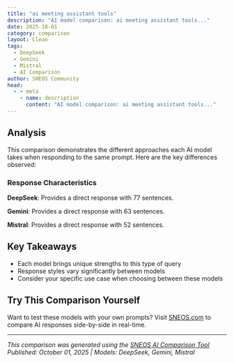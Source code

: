```yaml
---
title: "ai meeting assistant tools"
description: "AI model comparison: ai meeting assistant tools..."
date: 2025-10-01
category: comparison
layout: Clean
tags:
  - DeepSeek
  - Gemini
  - Mistral
  - AI Comparison
author: SNEOS Community
head:
  - - meta
    - name: description
      content: "AI model comparison: ai meeting assistant tools..."
---
```


<ChatComparison
  title="ai meeting assistant tools"
  prompt="ai meeting assistant tools"
  :responses='{
    "DeepSeek": "Of course. AI meeting assistant tools are software applications that use artificial intelligence (primarily natural language processing - NLP) to automate and enhance various aspects of meetings, from preparation and note-taking to follow-up and analysis.\n\nHere\u2019s a comprehensive guide to what they are, what they do, key players, and how to choose one.\n\n---\n\n### **Core Capabilities: What Do They Actually Do?**\n\nAI meeting assistants typically offer a suite of features that tackle the entire meeting lifecycle.\n\n#### **1. Pre-Meeting**\n*   **Automated Scheduling:** Integrate with your calendar to find mutual free slots, send invites, and avoid back-and-forth emails.\n*   **Agenda Setting:** Help create and share agendas, prompting participants to add topics.\n\n#### **2. During the Meeting**\n*   **Automatic Recording \u0026 Transcription:** Join the meeting (e.g., as a separate participant in Zoom/Teams) and record audio/video while generating a real-time, highly accurate transcript.\n*   **Speaker Identification:** Differentiate between who is speaking (e.g., \u0022Sarah,\u0022 \u0022Mark\u0022).\n*   **Live Summarization:** Generate real-time summaries of key points and decisions as the conversation happens.\n*   **Action Item \u0026 Decision Tracking:** Automatically detect and highlight tasks (\u0022action items\u0022), decisions made, and key questions.\n\n#### **3. Post-Meeting**\n*   **Intelligent Meeting Summaries:** Create concise, well-structured summaries that capture the essence of the meeting without you having to read the full transcript.\n*   **Highlight Reels:** Create short video clips of the most important moments.\n*   **Automated Follow-ups:** Generate and send email recaps with the summary, action items, and decisions to all attendees (and even those who missed it).\n*   **Knowledge Management:** Store transcripts, summaries, and recordings in a searchable repository. You can later ask, \u0022What did we decide about the Q4 budget in any meeting?\u0022\n\n---\n\n### **Popular AI Meeting Assistant Tools (The Key Players)**\n\nThe market is crowded, but here are some of the most prominent and well-regarded tools:\n\n#### **The All-Rounders (Great for General Use)**\n*   **Otter.ai:** One of the pioneers. Excellent for real-time transcription, speaker identification, and collaboration. Allows users to add comments and highlights live.\n*   **Fireflies.ai:** Very powerful and feature-rich. Superb at capturing action items, decisions, and sentiments. Its search functionality across your entire meeting history is a standout feature.\n*   **Fathom:** A top choice for Zoom users. It\u0027s free, incredibly easy to use, and provides excellent real-time summaries and call highlights. It operates seamlessly in the background.\n*   **Krisp:** Famous for its AI-powered noise cancellation, it also offers meeting transcription and summary features, making it a great two-in-one tool for audio clarity and note-taking.\n\n#### **Integrated with Major Platforms**\n*   **Microsoft Copilot (formerly integrated as \u0022Dynamics 365 Customer Insights\u0022 and now a broader AI):** Deeply integrated into the Microsoft ecosystem (Teams, Outlook, Word). It can recap meetings you missed, summarize chat threads, and generate meeting insights directly within Teams.\n*   **Gong / Chorus / Outreach:** These are **Revenue Intelligence** platforms. They are specialized for sales teams. They not only transcribe but also analyze sales calls to provide insights on talk-to-listen ratios, competitor mentions, and deal risks.\n\n#### **Specialized \u0026 Niche**\n*   **Supernormal:** Focuses on creating beautiful, template-based meeting notes that are easy to share and integrate with Notion, Salesforce, etc.\n*   **Sembly:** Positions itself as an AI team assistant, offering detailed analytics on meeting effectiveness and participant engagement.\n*   **Avoma:** A \u0022revenue intelligence\u0022 tool that is also a great meeting assistant, with a strong focus on collaboration and agenda management for customer-facing teams.\n\n---\n\n### **Comparison Table at a Glance**\n\n| Feature | Otter.ai | Fireflies.ai | Fathom | Microsoft Copilot (for Teams) | Gong |\n| :--- | :--- | :--- | :--- | :--- | :--- |\n| **Core Strength** | Real-time Transcr. \u0026 Collab. | Post-meeting Analysis \u0026 Search | Ease of Use \u0026 Zoom Integr. | Native MS Teams Experience | Sales Call Analytics |\n| **Free Tier** | \u2705 (Generous) | \u2705 (Limited) | \u2705 (Very Good) | \u274C (Requires MS License) | \u274C |\n| **Integration** | Wide | Very Wide | Zoom-focused | Microsoft 365 | CRM \u0026 Sales Stack |\n| **Best For** | Students, Consultants, Teams | Cross-functional Teams, Recruiting | Sales, Customer Calls, Zoom Users | Large Enterprises using M365 | Sales Leaders \u0026 Reps |\n\n---\n\n### **Key Benefits of Using an AI Meeting Assistant**\n\n1.  **Increase Productivity:** Frees up attendees from note-taking, allowing them to be fully present and engaged in the discussion.\n2.  **Improve Accuracy:** Eliminates human error in notes. You have a perfect record of what was said.\n3.  **Save Time:** Automates the most tedious parts of meetings: transcription, summarization, and follow-up email writing.\n4.  **Enhance Accountability:** Automated tracking of action items ensures decisions lead to actions and nothing falls through the cracks.\n5.  **Create a Searchable Knowledge Base:** Makes every past meeting discoverable, preserving institutional knowledge.\n\n---\n\n### **How to Choose the Right Tool for You**\n\nAsk yourself these questions:\n\n1.  **What is my primary use case?**\n    *   **General Note-Taking:** Otter, Fathom, Fireflies.\n    *   **Sales/Customer Success:** Gong, Chorus, Avoma, Fathom.\n    *   **Deep Integration with my OS:**\n        *   If you live in **Microsoft Teams**, look at **Copilot**.\n        *   If you live in **Zoom**, **Fathom** is a fantastic choice.\n        *   If you use **Google Meet**, Otter and Fireflies integrate well.\n\n2.  **What\u0027s my budget?** Start with the free tiers of Otter, Fathom, or Fireflies to test the waters.\n\n3.  **How important are post-meeting analytics?** If you need to analyze conversation patterns and sentiment (especially for sales), you\u0027ll need a more advanced tool like Gong or Fireflies.\n\n4.  **What are my security and compliance needs?** For enterprises in regulated industries (healthcare, finance), check the tool\u0027s SOC 2 compliance, data encryption, and data residency policies.\n\n**My recommendation for most people:** **Start with Fathom if you\u0027re a heavy Zoom user, or Otter/Fireflies if you use multiple video conferencing platforms.** Their free tiers are excellent and will give you a immediate sense of the value.",
    "Gemini": "AI meeting assistant tools are revolutionizing how we conduct and manage meetings. They offer a variety of features designed to improve efficiency, engagement, and accessibility. Here\u0027s a breakdown of some popular tools and their capabilities:\n\n**Core Features \u0026 Benefits:**\n\n*   **Real-Time Transcription:**  AI accurately transcribes spoken words into text in real-time, creating a record of everything said.\n*   **Meeting Summarization:**  AI algorithms automatically generate concise summaries of key discussion points, decisions, and action items.\n*   **Action Item Detection:**  Identifies and extracts action items assigned to specific individuals during the meeting.\n*   **Topic Detection \u0026 Tagging:**  Identifies and tags recurring themes and topics discussed, making it easier to search and organize meeting content.\n*   **Speaker Identification:**  Distinguishes between different speakers in the transcript, attributing their words correctly.\n*   **Note Taking Assistance:**  Helps users to capture, organize and share meeting notes.\n*   **Integration with Calendar and Meeting Platforms:** Seamlessly integrates with popular calendar apps (e.g., Google Calendar, Outlook Calendar) and video conferencing platforms (e.g., Zoom, Google Meet, Microsoft Teams).\n*   **Searchable Meeting Archives:**  Transcripts and summaries are stored and easily searchable, allowing you to quickly find specific information from past meetings.\n*   **Sentiment Analysis:**  In some advanced tools, AI can analyze the sentiment expressed during the meeting to gauge overall tone and identify potential areas of concern.\n*   **Translation (in some cases):** Some tools offer real-time translation of spoken words into different languages, facilitating communication in multilingual meetings.\n*   **Increased Accessibility:** Real-time transcripts and summaries make meetings more accessible to individuals who are deaf, hard of hearing, or prefer to read along.\n\n**Popular AI Meeting Assistant Tools:**\n\nHere\u0027s a look at some well-regarded tools, categorized by their strengths:\n\n*   **Otter.ai:**  A leading platform known for its accurate transcription, summarization, and collaboration features. It integrates with Zoom, Google Meet, and Microsoft Teams.  Great for teams prioritizing robust transcription and note-taking.\n*   **Fireflies.ai:** Another strong contender with excellent transcription, action item detection, and topic analysis.  It boasts a versatile \u0022AskFireflies\u0022 feature where you can query your meeting data. Good for deeper meeting data insights.\n*   **Grain:** A video recording and meeting highlights tool. Makes it easy to create and share video snippets of key moments. Ideal for marketing and sharing updates.\n*   **tl;dv (Too Long; Didn\u0027t View):**  Focuses on time-saving features like automatically generating meeting summaries and highlights, and creating shareable clips.  Strong focus on quickly conveying key information.\n*   **Fellow.app:** While not *purely* an AI meeting assistant, Fellow provides a comprehensive platform for meeting management, including collaborative agendas, action items, and note-taking, enhanced by AI-powered summarization and insights. Excellent for structured meeting management and follow-up.\n*   **Read AI:** Provides real-time sentiment analysis and engagement metrics during meetings, helping presenters adjust their approach for better audience connection. Good for presenters seeking to optimize engagement.\n*   **MeetGeek:**  Offers automated meeting summaries, action items, and speaker identification. Focuses on simplicity and ease of use.\n*   **Microsoft Teams Premium (with Intelligent Recap):**  Microsoft\u0027s offering within Teams leverages AI to provide meeting recaps, including personalized highlights, intelligent chapters, and action item recommendations. Well integrated for Teams users.\n*   **Google Meet (Built-in Features):** Google Meet offers live captions and, depending on your Google Workspace subscription, can generate meeting transcripts and summaries. Convenient for Google ecosystem users.\n*   **Airgram:** Transcribes meetings, summarizes key points, and allows for collaborative note-taking within the platform.  Provides good balance between transcription and collaboration.\n\n**Choosing the Right Tool:**\n\nThe best AI meeting assistant tool for you will depend on your specific needs and priorities. Consider the following factors:\n\n*   **Accuracy:** How accurate is the transcription? This is crucial for creating reliable records.\n*   **Integration:** Does it integrate with the platforms you already use (calendar, video conferencing)?\n*   **Features:** What features are most important to you (summarization, action item detection, sentiment analysis, etc.)?\n*   **Pricing:** Does the pricing model fit your budget?  Many offer tiered pricing based on usage and features.\n*   **Ease of Use:** How easy is the tool to learn and use for you and your team?\n*   **Security and Privacy:** What security measures are in place to protect your data?\n\n**Tips for Using AI Meeting Assistants Effectively:**\n\n*   **Inform Participants:** Let meeting attendees know that the meeting is being recorded and transcribed. This ensures transparency and helps build trust.\n*   **Speak Clearly:** Encourage participants to speak clearly and avoid talking over each other to improve transcription accuracy.\n*   **Review Transcripts and Summaries:**  Always review the automatically generated transcripts and summaries for accuracy and make any necessary corrections.\n*   **Use Action Items Consistently:** Make sure action items are clearly defined and assigned to specific individuals during the meeting.\n*   **Train Your Team:** Provide training on how to use the tool effectively to maximize its benefits.\n*   **Customize Settings:** Most tools offer customization options.  Adjust settings to match your specific preferences and workflows.\n\nAI meeting assistant tools are powerful assets for any organization looking to improve meeting productivity, collaboration, and accessibility. By carefully evaluating your needs and choosing the right tool, you can unlock significant benefits and streamline your meeting processes.\n",
    "Mistral": "AI meeting assistant tools are designed to enhance the efficiency and productivity of meetings by leveraging artificial intelligence. These tools can automate various tasks, provide real-time insights, and improve collaboration. Here are some key features and examples of AI meeting assistant tools:\n\n### Key Features:\n1. **Transcription and Note-Taking**: Automatically transcribe meeting conversations and generate summaries or action items.\n2. **Real-Time Insights**: Provide real-time analytics, such as sentiment analysis, to gauge the mood and engagement of participants.\n3. **Scheduling and Reminders**: Assist with scheduling meetings, sending reminders, and managing calendars.\n4. **Document Management**: Organize and share meeting documents, agendas, and minutes.\n5. **Integration**: Seamlessly integrate with other productivity tools like email, calendar, and project management software.\n6. **Voice Commands**: Allow participants to interact with the assistant using voice commands.\n7. **Security and Compliance**: Ensure data privacy and compliance with regulatory standards.\n\n### Examples of AI Meeting Assistant Tools:\n1. **Otter.ai**:\n   - **Features**: Real-time transcription, meeting summaries, keyword highlighting, and integration with Zoom, Google Meet, and Microsoft Teams.\n   - **Use Case**: Ideal for capturing detailed notes and action items from meetings.\n\n2. **Microsoft Teams**:\n   - **Features**: Meeting transcription, real-time captions, AI-powered insights, and integration with Office 365.\n   - **Use Case**: Suitable for organizations already using the Microsoft ecosystem.\n\n3. **Zoom**:\n   - **Features**: Live transcription, automated meeting summaries, and integration with various third-party apps.\n   - **Use Case**: Widely used for virtual meetings and webinars.\n\n4. **Google Meet**:\n   - **Features**: Real-time captions, meeting transcription, and integration with Google Workspace.\n   - **Use Case**: Best for users already within the Google ecosystem.\n\n5. **Cisco Webex**:\n   - **Features**: Real-time transcription, AI-powered meeting insights, and integration with Cisco\u0027s suite of collaboration tools.\n   - **Use Case**: Suitable for enterprises looking for a comprehensive collaboration solution.\n\n6. **Chorus.ai**:\n   - **Features**: Real-time transcription, conversation intelligence, and integration with CRM systems.\n   - **Use Case**: Primarily used in sales and customer success teams to analyze and improve customer interactions.\n\n7. **Gong.io**:\n   - **Features**: Real-time transcription, conversation intelligence, and integration with CRM and other sales tools.\n   - **Use Case**: Focused on sales teams to capture and analyze customer conversations.\n\n8. **Fireflies.ai**:\n   - **Features**: Real-time transcription, meeting summaries, and integration with various calendar and CRM tools.\n   - **Use Case**: Useful for capturing and organizing meeting notes and action items.\n\n### Benefits:\n- **Increased Efficiency**: Automates repetitive tasks, allowing participants to focus on the discussion.\n- **Improved Collaboration**: Enhances communication and ensures everyone is on the same page.\n- **Better Decision-Making**: Provides insights and analytics to make informed decisions.\n- **Enhanced Productivity**: Reduces the time spent on administrative tasks and increases overall productivity.\n\n### Considerations:\n- **Data Privacy**: Ensure the tool complies with data privacy regulations and has robust security measures.\n- **Integration**: Check for compatibility with existing tools and workflows.\n- **User Experience**: Evaluate the ease of use and user interface to ensure adoption by team members.\n\nBy leveraging AI meeting assistant tools, organizations can streamline their meeting processes, improve collaboration, and make more informed decisions."
  }'
  published-date="16:56"
/>

## Analysis

This comparison demonstrates the different approaches each AI model takes when responding to the same prompt. Here are the key differences observed:

### Response Characteristics

**DeepSeek**: Provides a direct response with 77 sentences. 

**Gemini**: Provides a direct response with 63 sentences. 

**Mistral**: Provides a direct response with 52 sentences. 

## Key Takeaways

- Each model brings unique strengths to this type of query
- Response styles vary significantly between models
- Consider your specific use case when choosing between these models

## Try This Comparison Yourself

Want to test these models with your own prompts? Visit [SNEOS.com](https://sneos.com) to compare AI responses side-by-side in real-time.

---

*This comparison was generated using the [SNEOS AI Comparison Tool](https://sneos.com)*
*Published: October 01, 2025 | Models: DeepSeek, Gemini, Mistral*
